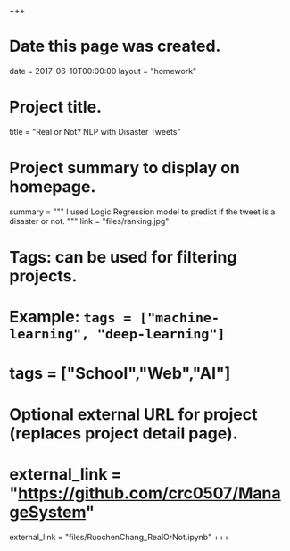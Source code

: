 +++
# Date this page was created.
date = 2017-06-10T00:00:00
layout = "homework"

# Project title.
title = "Real or Not? NLP with Disaster Tweets"

# Project summary to display on homepage.
summary = """
I used Logic Regression model to predict if the tweet is a disaster or not.
"""
link = "files/ranking.jpg"

# Tags: can be used for filtering projects.
# Example: `tags = ["machine-learning", "deep-learning"]`
# tags = ["School","Web","AI"]

# Optional external URL for project (replaces project detail page).
# external_link = "https://github.com/crc0507/ManageSystem"
external_link = "files/RuochenChang_RealOrNot.ipynb"
+++
